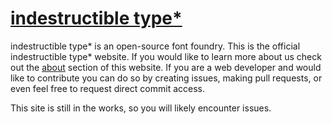 [indestructible type*](http://indestructible-type.github.io)
=====================
indestructible type* is an open-source font foundry. This is the official indestructible type* website. If you would like to learn more about us check out the [about](http://indestructible-type.github.io/about) section of this website. If you are a web developer and would like to contribute you can do so by creating issues, making pull requests, or even feel free to request direct commit access.

This site is still in the works, so you will likely encounter issues. 
